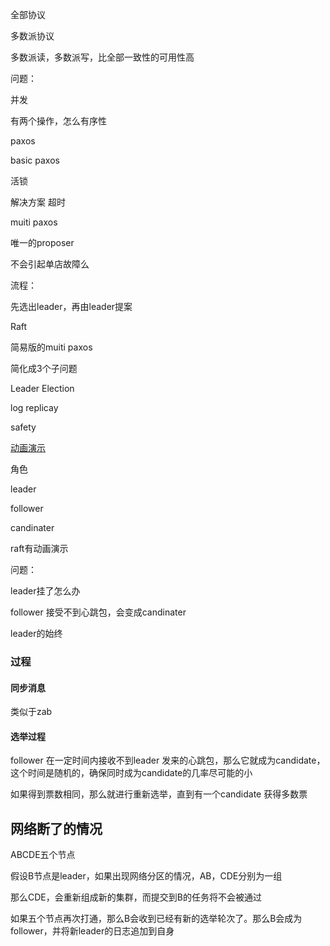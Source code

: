 

全部协议





多数派协议

多数派读，多数派写，比全部一致性的可用性高

问题：

并发

有两个操作，怎么有序性



paxos

basic paxos

活锁

解决方案 超时



muiti paxos

唯一的proposer

不会引起单店故障么

流程：

先选出leader，再由leader提案





Raft 

简易版的muiti paxos

简化成3个子问题

Leader Election

log replicay

safety

[动画演示](http://thesecretlivesofdata.com/raft/)



角色

leader

follower

candinater





raft有动画演示



问题：

leader挂了怎么办

follower 接受不到心跳包，会变成candinater



leader的始终





### 过程

#### 同步消息

类似于zab



#### 选举过程

follower 在一定时间内接收不到leader 发来的心跳包，那么它就成为candidate，这个时间是随机的，确保同时成为candidate的几率尽可能的小

如果得到票数相同，那么就进行重新选举，直到有一个candidate 获得多数票





## 网络断了的情况

ABCDE五个节点

假设B节点是leader，如果出现网络分区的情况，AB，CDE分别为一组

那么CDE，会重新组成新的集群，而提交到B的任务将不会被通过

如果五个节点再次打通，那么B会收到已经有新的选举轮次了。那么B会成为follower，并将新leader的日志追加到自身